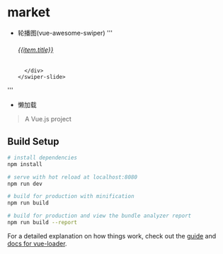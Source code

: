 # market
- 轮播图(vue-awesome-swiper)
'''
    <swiper-slide v-for="(page,index) in pages" :key="index">
        <div class="iconItem" v-for="(item,index) in page" :key="index">
            <a href="" :style="{backgroundImage:'url('+item.imgUrl+')'}">
              <h6>{{item.title}}</h6>
            </a>

        </div>
      </swiper-slide>
'''
- 懒加载

> A Vue.js project

## Build Setup

``` bash
# install dependencies
npm install

# serve with hot reload at localhost:8080
npm run dev

# build for production with minification
npm run build

# build for production and view the bundle analyzer report
npm run build --report
```

For a detailed explanation on how things work, check out the [guide](http://vuejs-templates.github.io/webpack/) and [docs for vue-loader](http://vuejs.github.io/vue-loader).
